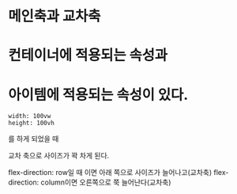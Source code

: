 # 메인축과 교차축

# 컨테이너에 적용되는 속성과

# 아이템에 적용되는 속성이 있다.

```
width: 100vw
height: 100vh
```

를 하게 되었을 때

교차 축으로 사이즈가 꽉 차게 된다.

flex-direction: row일 때 이면 아래 쪽으로 사이즈가 늘어나고(교차축)
flex-direction: column이면 오른쪽으로 쭉 늘어난다(교차축)

